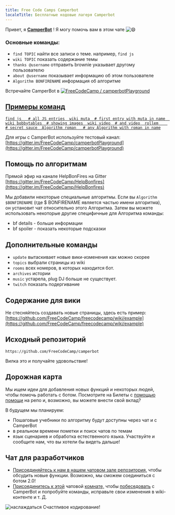 ```yaml
---
title: Free Code Camps Camperbot
localeTitle: Бесплатные кодовые лагеря Camperbot
---
```

Привет, я **[CamperBot](https://github.com/FreeCodeCamp/freecodecamp/wiki/camperbot)** ! Я могу помочь вам в этом чате ![:smile:](//forum.freecodecamp.com/images/emoji/emoji_one/smile.png?v=2 ":улыбка:")

### Основные команды:

*   `find TOPIC` найти все записи о теме. например, `find js`
*   `wiki TOPIC` показать содержание темы
*   `thanks @username` отправить brownie указывает другому пользователю
*   `about @username` показывает информацию об этом пользователе
*   `Algorithm BONFIRENAME` информация об алгоритме

Встречайте CamperBot в [![FreeCodeCamp / camperbotPlayground </a>](https://gitter.im/FreeCodeCamp/camperbotPlayground)](https://img.shields.io/badge/Gitter_Chat_Room:-FreeCodeCamp/camperbotPlayground_%E2%86%91-000000.svg?style=flat-square&maxAge=2592000%29.svg) 

## [Примеры команд](https://img.shields.io/badge/Gitter_Chat_Room:-FreeCodeCamp/camperbotPlayground_%E2%86%91-000000.svg?style=flat-square&maxAge=2592000%29.svg)

[](https://img.shields.io/badge/Gitter_Chat_Room:-FreeCodeCamp/camperbotPlayground_%E2%86%91-000000.svg?style=flat-square&maxAge=2592000%29.svg)

 [`find js   # all JS entries 
 wiki muta  # first entry with muta in name 
 wiki bobbytables  # showing images 
 wiki video  # and video 
 rollem    # secret sauce 
 Algorithm roman   # any Algorithm with roman in name` ](https://img.shields.io/badge/Gitter_Chat_Room:-FreeCodeCamp/camperbotPlayground_%E2%86%91-000000.svg?style=flat-square&maxAge=2592000%29.svg) 

[](https://img.shields.io/badge/Gitter_Chat_Room:-FreeCodeCamp/camperbotPlayground_%E2%86%91-000000.svg?style=flat-square&maxAge=2592000%29.svg)

Для игры с CamperBot используйте тестовый канал: [https://gitter.im/FreeCodeCamp/camperbotPlayground](https://gitter.im/FreeCodeCamp/camperbotPlayground)

## Помощь по алгоритмам

Прямой эфир на канале HelpBonFires на Gitter [https://gitter.im/FreeCodeCamp/HelpBonfires](https://gitter.im/FreeCodeCamp/HelpBonfires)

Мы добавили некоторые специальные алгоритмы. Если вы `Algorithm $BONFIRENAME` (где $ BONFIRENAME является частью имени алгоритма), он установит чат относительно этого Алгоритма. Затем вы можете использовать некоторые другие специфичные для Алгоритма команды:

*   bf details - больше информации
*   bf spoiler - показать некоторые подсказки

## Дополнительные команды

*   `update` вытаскивает новые вики-изменения как можно скорее
*   `topics` выбрали страницы из wiki
*   `rooms` всех номеров, в которых находится бот.
*   `archives` истории
*   `music` устарела, plug DJ больше не существует.
*   `twitch` показать подергивание

## Содержание для вики

Не стесняйтесь создавать новые страницы, здесь есть пример: [https://github.com/FreeCodeCamp/freecodecamp/wiki/example](https://github.com/FreeCodeCamp/freecodecamp/wiki/example)

## Исходный репозиторий

`https://github.com/FreeCodeCamp/camperbot`

Вилка это и получайте удовольствие!

## Дорожная карта

Мы ищем идеи для добавления новых функций и некоторых людей, чтобы помочь работать с ботом. Посмотрите на Билеты с [помощью помощи](https://github.com/FreeCodeCamp/camperbot/issues?q=is%3Aopen+is%3Aissue+label%3A%22help+wanted%22) на репо и, возможно, вы можете внести свой вклад?

В будущем мы планируем:

*   Пошаговые учебники по алгоритму будут доступны через чат и с CamperBot
*   в реальном времени пометки и поиск чатов по темам
*   язык сценариев и обработка естественного языка. Участвуйте и сообщите нам, что вы хотели бы видеть дальше!

## Чат для разработчиков

*   [Присоединяйтесь к нам в нашем чатовом зале репозитория,](https://gitter.im/FreeCodeCamp/camperbot) чтобы обсудить новые функции. Возможно, мы сможем соединиться с ботом 2.0!
*   [Присоединитесь к этой](https://gitter.im/FreeCodeCamp/camperbotPlayground) чатовой [комнате,](https://gitter.im/FreeCodeCamp/camperbotPlayground) чтобы [побеседовать](https://gitter.im/FreeCodeCamp/camperbotPlayground) с CamperBot и попробуйте команды, исправьте свои изменения в wiki-контенте и т. Д.

![наслаждаться](https://avatars1.githubusercontent.com/camperbot?&s=100) Счастливое кодирование!